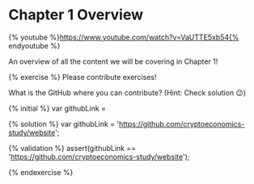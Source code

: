 # Chapter 1 Overview

{% youtube %}https://www.youtube.com/watch?v=VaUTTE5xb54{% endyoutube %}

An overview of all the content we will be covering in Chapter 1!

{% exercise %}
Please contribute exercises!

What is the GitHub where you can contribute? (Hint: Check solution 😉)

{% initial %}
var githubLink =

{% solution %}
var githubLink = 'https://github.com/cryptoeconomics-study/website';

{% validation %}
assert(githubLink == 'https://github.com/cryptoeconomics-study/website');

{% endexercise %}

